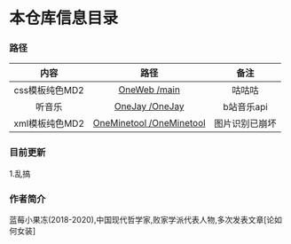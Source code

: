 # 本仓库信息目录

### 路径

|内容|路径|备注|
|:-:|:-:|:-:|
|css模板纯色MD2|[OneWeb /main](http://bemly.gitee.io/index)|咕咕咕|
|听音乐|[OneJay /OneJay](https://gitee.com/Bemly/index/blob/master/OneJay)|b站音乐api|
|xml模板纯色MD2|[OneMinetool /OneMinetool](https://gitee.com/Bemly/index/blob/master/OneMinetool)|图片识别已崩坏|

### 目前更新

1.乱搞

### 作者简介

蓝莓小果冻(2018-2020),中国现代哲学家,败家学派代表人物,多次发表文章[论如何女装]
